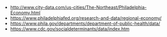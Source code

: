 - http://www.city-data.com/us-cities/The-Northeast/Philadelphia-Economy.html
- https://www.philadelphiafed.org/research-and-data/regional-economy/
- https://www.phila.gov/departments/department-of-public-health/data/
- https://www.cdc.gov/socialdeterminants/data/index.htm